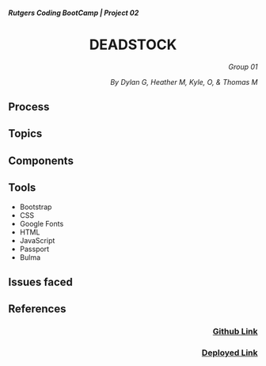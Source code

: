 <h5>Rutgers Coding BootCamp | Project 02</h5>
<h1 align="center">DEADSTOCK</h1>

<p align="right" style="font-style: italic;">Group 01</p>
<p align="right" style="font-style: italic;">By Dylan G, Heather M, Kyle, O, & Thomas M</p>

<h2>Process</h2>


<h2>Topics</h2>


<h2>Components</h2>


<h2>Tools</h2>

* Bootstrap
* CSS
* Google Fonts
* HTML
* JavaScript
* Passport
* Bulma

<h2>Issues faced</h2>



<h2>References</h2>


<h3 align="right"><a href="https://github.com/HMancuso16/Project2">Github Link</a></h3>
<h3 align="right"><a href="">Deployed Link</a></h3>